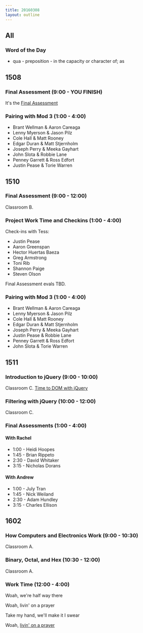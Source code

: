 ```yaml
---
title: 20160308
layout: outline
---
```


## All

### Word of the Day

* qua - preposition - in the capacity or character of; as


## 1508

### Final Assessment (9:00 - YOU FINISH)

It's the [Final Assessment](https://www.youtube.com/watch?v=9jK-NcRmVcw)

### Pairing with Mod 3 (1:00 - 4:00)

* Brant Wellman & Aaron Careaga
* Lenny Myerson & Jason Pilz
* Cole Hall & Matt Rooney
* Edgar Duran & Matt Stjernholm
* Joseph Perry & Meeka Gayhart
* John Slota & Robbie Lane
* Penney Garrett & Ross Edfort
* Justin Pease & Torie Warren

## 1510

### Final Assessment (9:00 - 12:00)

Classroom B.

### Project Work Time and Checkins (1:00 - 4:00)

Check-ins with Tess:

* Justin Pease
* Aaron Greenspan
* Hector Huertas Baeza
* Greg Armstrong
* Toni Rib
* Shannon Paige
* Steven Olson

Final Assessment evals TBD.

### Pairing with Mod 3 (1:00 - 4:00)

* Brant Wellman & Aaron Careaga
* Lenny Myerson & Jason Pilz
* Cole Hall & Matt Rooney
* Edgar Duran & Matt Stjernholm
* Joseph Perry & Meeka Gayhart
* Justin Pease & Robbie Lane
* Penney Garrett & Ross Edfort
* John Slota & Torie Warren

## 1511

### Introduction to jQuery (9:00 - 10:00)

Classroom C. [Time to DOM with jQuery](https://github.com/turingschool/lesson_plans/blob/master/ruby_02-web_applications_with_ruby/introduction_to_jquery.markdown)

### Filtering with jQuery (10:00 - 12:00)

Classroom C.

### Final Assessments (1:00 - 4:00)

#### With Rachel

* 1:00 - Heidi Hoopes
* 1:45 - Brian Rippeto
* 2:30 - David Whitaker
* 3:15 - Nicholas Dorans

#### With Andrew

* 1:00 - July Tran
* 1:45 - Nick Weiland
* 2:30 - Adam Hundley
* 3:15 - Charles Ellison

## 1602

### How Computers and Electronics Work (9:00 - 10:30)

Classroom A.

### Binary, Octal, and Hex (10:30 - 12:00)

Classroom A.

### Work Time (12:00 - 4:00)

Woah, we're half way there

Woah, livin' on a prayer

Take my hand, we'll make it I swear

Woah, [livin' on a prayer](https://www.youtube.com/watch?v=lDK9QqIzhwk)
